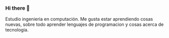 ### Hi there 👋
Estudio ingenieria en computación.
Me gusta estar aprendiendo cosas nuevas, sobre todo aprender lenguajes de programacion y cosas acerca de tecnologia.
<!--
**javrr-ui/javrr-ui** is a ✨ _special_ ✨ repository because its `README.md` (this file) appears on your GitHub profile.

Here are some ideas to get you started:

- 🔭 I’m currently working on ...
- 🌱 I’m currently learning ...
- 👯 I’m looking to collaborate on ...
- 🤔 I’m looking for help with ...
- 💬 Ask me about ...
- 📫 How to reach me: ...
- 😄 Pronouns: ...
- ⚡ Fun fact: ...
-->
